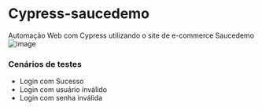 # Cypress-saucedemo
Automação Web com Cypress utilizando o site de e-commerce Saucedemo
![image](https://github.com/cristiancfe/Cypress-saucedemo/assets/32318124/bdf05b4e-4439-4bfd-b561-cd8140d0c134)
### Cenários de testes
- Login com Sucesso
- Login com usuário inválido
- Login com senha inválida
